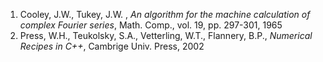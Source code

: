1. Cooley, J.W., Tukey,  J.W. , _An algorithm for the machine calculation of complex Fourier series_, Math. Comp., vol. 19, pp. 297-301, 1965
2. Press, W.H., Teukolsky, S.A., Vetterling, W.T., Flannery, B.P., _Numerical Recipes in C++_, Cambrige Univ. Press, 2002